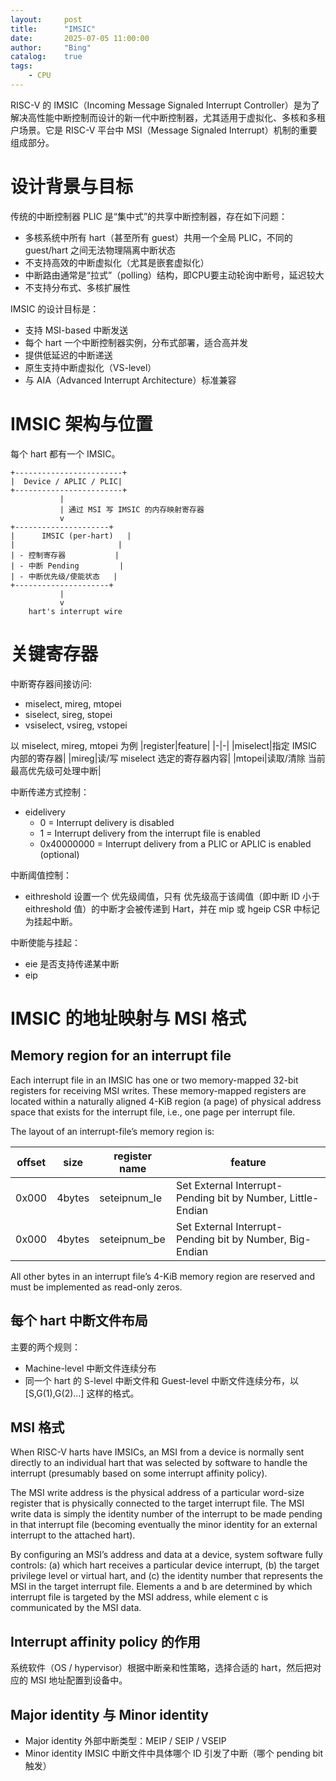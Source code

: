 ```yaml
---
layout:     post
title:      "IMSIC"
date:       2025-07-05 11:00:00
author:     "Bing"
catalog:    true
tags:
    - CPU
---
```


RISC-V 的 IMSIC（Incoming Message Signaled Interrupt Controller）是为了解决高性能中断控制而设计的新一代中断控制器，尤其适用于虚拟化、多核和多租户场景。它是 RISC-V 平台中 MSI（Message Signaled Interrupt）机制的重要组成部分。

# 设计背景与目标
传统的中断控制器 PLIC 是“集中式”的共享中断控制器，存在如下问题：
* 多核系统中所有 hart（甚至所有 guest）共用一个全局 PLIC，不同的 guest/hart 之间无法物理隔离中断状态
* 不支持高效的中断虚拟化（尤其是嵌套虚拟化）
* 中断路由通常是“拉式”（polling）结构，即CPU要主动轮询中断号，延迟较大
* 不支持分布式、多核扩展性

IMSIC 的设计目标是：
* 支持 MSI-based 中断发送
* 每个 hart 一个中断控制器实例，分布式部署，适合高并发
* 提供低延迟的中断递送
* 原生支持中断虚拟化（VS-level）
* 与 AIA（Advanced Interrupt Architecture）标准兼容

# IMSIC 架构与位置
每个 hart 都有一个 IMSIC。
```
+------------------------+
|  Device / APLIC / PLIC|
+------------------------+
           |
           | 通过 MSI 写 IMSIC 的内存映射寄存器
           v
+---------------------+
|      IMSIC (per-hart)   |
|                       |
| - 控制寄存器           |
| - 中断 Pending         |
| - 中断优先级/使能状态   |
+---------------------+
           |
           v
    hart's interrupt wire
```

# 关键寄存器
中断寄存器间接访问:
* miselect, mireg, mtopei
* siselect, sireg, stopei
* vsiselect, vsireg, vstopei

以 miselect, mireg, mtopei 为例
|register|feature|
|-|-|
|miselect|指定 IMSIC 内部的寄存器|
|mireg|读/写 miselect 选定的寄存器内容|
|mtopei|读取/清除 当前最高优先级可处理中断|

中断传递方式控制：
* eidelivery
  * 0 = Interrupt delivery is disabled
  * 1 = Interrupt delivery from the interrupt file is enabled
  * 0x40000000 = Interrupt delivery from a PLIC or APLIC is enabled (optional)

中断阈值控制：
* eithreshold 设置一个 优先级阈值，只有 优先级高于该阈值（即中断 ID 小于 eithreshold 值）的中断才会被传递到 Hart，并在 mip 或 hgeip CSR 中标记为挂起中断。

中断使能与挂起：
* eie 是否支持传递某中断
* eip

# IMSIC 的地址映射与 MSI 格式
## Memory region for an interrupt file
Each interrupt file in an IMSIC has one or two memory-mapped 32-bit registers for receiving MSI writes. These memory-mapped registers are located within a naturally aligned 4-KiB region (a page) of physical address space that exists for the interrupt file, i.e., one page per interrupt file.

The layout of an interrupt-file’s memory region is:

|offset|size|register name|feature|
|--|--|--|--|
|0x000|4bytes|seteipnum_le|Set External Interrupt-Pending bit by Number, Little-Endian|
|0x000|4bytes|seteipnum_be|Set External Interrupt-Pending bit by Number, Big-Endian|

All other bytes in an interrupt file’s 4-KiB memory region are reserved and must be implemented as read-only zeros.

## 每个 hart 中断文件布局
主要的两个规则：
* Machine-level 中断文件连续分布
* 同一个 hart 的 S-level 中断文件和 Guest-level 中断文件连续分布，以 [S,G(1),G(2)...] 这样的格式。

## MSI 格式
When RISC-V harts have IMSICs, an MSI from a device is normally sent directly to an individual hart that was selected by software to handle the interrupt (presumably based on some interrupt affinity policy).

The MSI write address is the physical address of a particular word-size register that is physically connected to the target interrupt file. The MSI write data is simply the identity number of the interrupt to be made pending in that interrupt file (becoming eventually the minor identity for an external interrupt to the attached hart).

By configuring an MSI’s address and data at a device, system software fully controls: (a) which hart receives a particular device interrupt, (b) the target privilege level or virtual hart, and (c) the identity number that represents the MSI in the target interrupt file. Elements a and b are determined by which
interrupt file is targeted by the MSI address, while element c is communicated by the MSI data.

## Interrupt affinity policy 的作用
系统软件（OS / hypervisor）根据中断亲和性策略，选择合适的 hart，然后把对应的 MSI 地址配置到设备中。

## Major identity 与 Minor identity
* Major identity 外部中断类型：MEIP / SEIP / VSEIP
* Minor identity IMSIC 中断文件中具体哪个 ID 引发了中断（哪个 pending bit 触发）